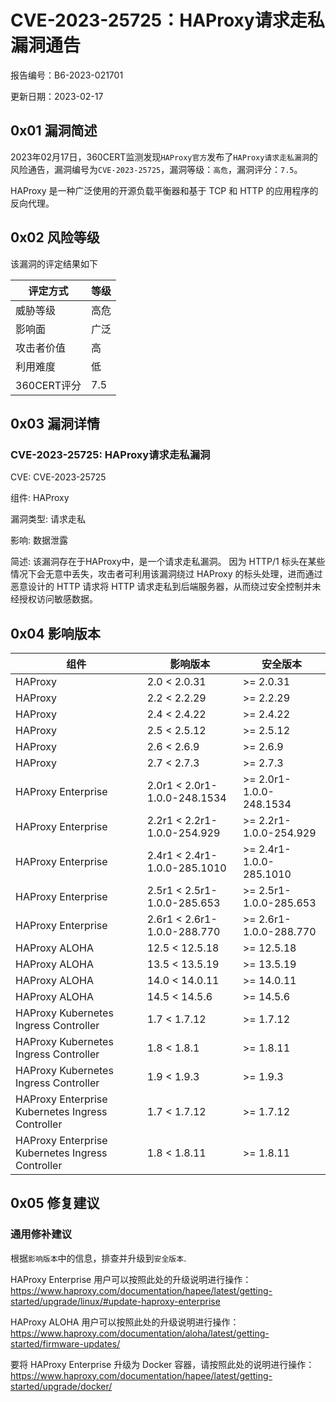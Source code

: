 # CVE-2023-25725：HAProxy请求走私漏洞通告

报告编号：B6-2023-021701

更新日期：2023-02-17

## 0x01  漏洞简述

2023年02月17日，360CERT监测发现`HAProxy官方`发布了`HAProxy请求走私漏洞`的风险通告，漏洞编号为`CVE-2023-25725`，漏洞等级：`高危`，漏洞评分：`7.5`。

HAProxy 是一种广泛使用的开源负载平衡器和基于 TCP 和 HTTP 的应用程序的反向代理。

## 0x02  风险等级

该漏洞的评定结果如下

| 评定方式    | 等级 |
| ----------- | ---- |
| 威胁等级    | 高危 |
| 影响面      | 广泛 |
| 攻击者价值  | 高   |
| 利用难度    | 低   |
| 360CERT评分 | 7.5  |

## 0x03  漏洞详情

### CVE-2023-25725: HAProxy请求走私漏洞

CVE: CVE-2023-25725

组件: HAProxy

漏洞类型: 请求走私

影响: 数据泄露

简述: 该漏洞存在于HAProxy中，是一个请求走私漏洞。 因为 HTTP/1 标头在某些情况下会无意中丢失，攻击者可利用该漏洞绕过 HAProxy 的标头处理，进而通过恶意设计的 HTTP 请求将 HTTP 请求走私到后端服务器，从而绕过安全控制并未经授权访问敏感数据。

## 0x04  影响版本

| 组件                                             | 影响版本                     | 安全版本                |
| ------------------------------------------------ | ---------------------------- | ----------------------- |
| HAProxy                                          | 2.0 < 2.0.31                 | >= 2.0.31               |
| HAProxy                                          | 2.2 < 2.2.29                 | >= 2.2.29               |
| HAProxy                                          | 2.4 < 2.4.22                 | >= 2.4.22               |
| HAProxy                                          | 2.5 < 2.5.12                 | >= 2.5.12               |
| HAProxy                                          | 2.6 < 2.6.9                  | >= 2.6.9                |
| HAProxy                                          | 2.7 < 2.7.3                  | >= 2.7.3                |
| HAProxy Enterprise                               | 2.0r1 < 2.0r1-1.0.0-248.1534 | >= 2.0r1-1.0.0-248.1534 |
| HAProxy Enterprise                               | 2.2r1 < 2.2r1-1.0.0-254.929  | >= 2.2r1-1.0.0-254.929  |
| HAProxy Enterprise                               | 2.4r1 < 2.4r1-1.0.0-285.1010 | >= 2.4r1-1.0.0-285.1010 |
| HAProxy Enterprise                               | 2.5r1 < 2.5r1-1.0.0-285.653  | >= 2.5r1-1.0.0-285.653  |
| HAProxy Enterprise                               | 2.6r1 < 2.6r1-1.0.0-288.770  | >= 2.6r1-1.0.0-288.770  |
| HAProxy ALOHA                                    | 12.5 < 12.5.18               | >= 12.5.18              |
| HAProxy ALOHA                                    | 13.5 < 13.5.19               | >= 13.5.19              |
| HAProxy ALOHA                                    | 14.0 < 14.0.11               | >= 14.0.11              |
| HAProxy ALOHA                                    | 14.5 < 14.5.6                | >= 14.5.6               |
| HAProxy Kubernetes Ingress Controller            | 1.7 < 1.7.12                 | >= 1.7.12               |
| HAProxy Kubernetes Ingress Controller            | 1.8 < 1.8.1                  | >= 1.8.11               |
| HAProxy Kubernetes Ingress Controller            | 1.9 < 1.9.3                  | >= 1.9.3                |
| HAProxy Enterprise Kubernetes Ingress Controller | 1.7 < 1.7.12                 | >= 1.7.12               |
| HAProxy Enterprise Kubernetes Ingress Controller | 1.8 < 1.8.11                 | >= 1.8.11               |

## 0x05  修复建议

### 通用修补建议

根据`影响版本`中的信息，排查并升级到`安全版本`.

HAProxy Enterprise 用户可以按照此处的升级说明进行操作：https://www.haproxy.com/documentation/hapee/latest/getting-started/upgrade/linux/#update-haproxy-enterprise

HAProxy ALOHA 用户可以按照此处的升级说明进行操作：https://www.haproxy.com/documentation/aloha/latest/getting-started/firmware-updates/

要将 HAProxy Enterprise 升级为 Docker 容器，请按照此处的说明进行操作：https://www.haproxy.com/documentation/hapee/latest/getting-started/upgrade/docker/